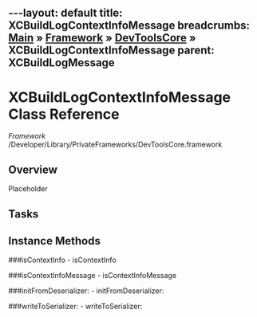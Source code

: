 ---layout: default
title: XCBuildLogContextInfoMessage
breadcrumbs: <a href="/index.html">Main</a> &raquo; <a href="/Frameworks.html">Framework</a> &raquo; <a href="/Frameworks/DevToolsCore.html">DevToolsCore</a> &raquo; XCBuildLogContextInfoMessage
parent: XCBuildLogMessage 
---
# XCBuildLogContextInfoMessage Class Reference

*Framework* /Developer/Library/PrivateFrameworks/DevToolsCore.framework

## Overview

Placeholder

## Tasks

## Instance Methods

<a name="-isContextInfo"></a>
###isContextInfo
    - isContextInfo

<a name="-isContextInfoMessage"></a>
###isContextInfoMessage
    - isContextInfoMessage

<a name="-initFromDeserializer:"></a>
###initFromDeserializer:
    - initFromDeserializer:

<a name="-writeToSerializer:"></a>
###writeToSerializer:
    - writeToSerializer:

